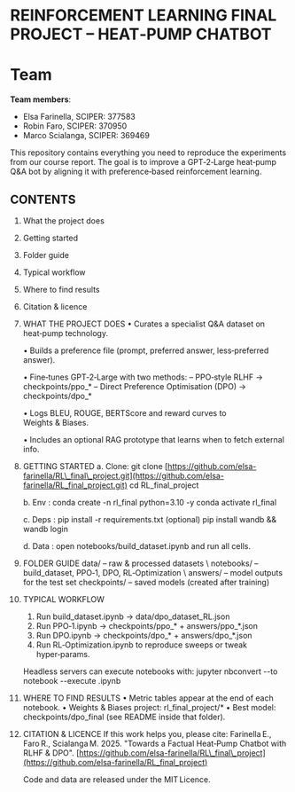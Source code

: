 # REINFORCEMENT LEARNING FINAL PROJECT – HEAT‑PUMP CHATBOT

# Team
**Team members**:
  - Elsa Farinella, SCIPER: 377583
  - Robin Faro, SCIPER: 370950
  - Marco Scialanga, SCIPER: 369469


This repository contains everything you need to reproduce the experiments from our course report.  The goal is to improve a GPT‑2‑Large heat‑pump Q\&A bot by aligning it with preference‑based reinforcement learning.

## CONTENTS

1. What the project does

2. Getting started

3. Folder guide

4. Typical workflow

5. Where to find results

6. Citation & licence

7. WHAT THE PROJECT DOES
   • Curates a specialist Q\&A dataset on heat‑pump technology.
   
   • Builds a preference file (prompt, preferred answer, less‑preferred answer).
   
   • Fine‑tunes GPT‑2‑Large with two methods:
   – PPO‑style RLHF   → checkpoints/ppo\_\*
   – Direct Preference Optimisation (DPO) → checkpoints/dpo\_\*
   
   • Logs BLEU, ROUGE, BERTScore and reward curves to Weights & Biases.
   
   • Includes an optional RAG prototype that learns when to fetch external info.

9. GETTING STARTED
   a. Clone:   git clone [https://github.com/elsa-farinella/RL\_final\_project.git](https://github.com/elsa-farinella/RL_final_project.git)
   cd RL\_final\_project
   
   b. Env  :   conda create -n rl\_final python=3.10 -y
   conda activate rl\_final
   
   c. Deps :   pip install -r requirements.txt
   (optional) pip install wandb && wandb login
   
   d. Data :   open notebooks/build\_dataset.ipynb and run all cells.

11. FOLDER GUIDE
   data/        – raw & processed datasets \\
   notebooks/   – build\_dataset, PPO‑1, DPO, RL‑Optimization \\
   answers/     – model outputs for the test set
   checkpoints/ – saved models (created after training)

13. TYPICAL WORKFLOW

    1. Run build\_dataset.ipynb    → data/dpo\_dataset\_RL.json
    2. Run PPO‑1.ipynb            → checkpoints/ppo\_\*  + answers/ppo\_\*.json
    3. Run DPO.ipynb              → checkpoints/dpo\_\*  + answers/dpo\_\*.json
    4. Run RL‑Optimization.ipynb  to reproduce sweeps or tweak hyper‑params.

    Headless servers can execute notebooks with:
    jupyter nbconvert --to notebook --execute <notebook>.ipynb

14. WHERE TO FIND RESULTS
    • Metric tables appear at the end of each notebook.
    • Weights & Biases project: rl\_final\_project/\*
    • Best model: checkpoints/dpo\_final (see README inside that folder).

15. CITATION & LICENCE
    If this work helps you, please cite:
    Farinella E., Faro R., Scialanga M. 2025.
    "Towards a Factual Heat‑Pump Chatbot with RLHF & DPO".
    [https://github.com/elsa-farinella/RL\_final\_project](https://github.com/elsa-farinella/RL_final_project)

    Code and data are released under the MIT Licence.
